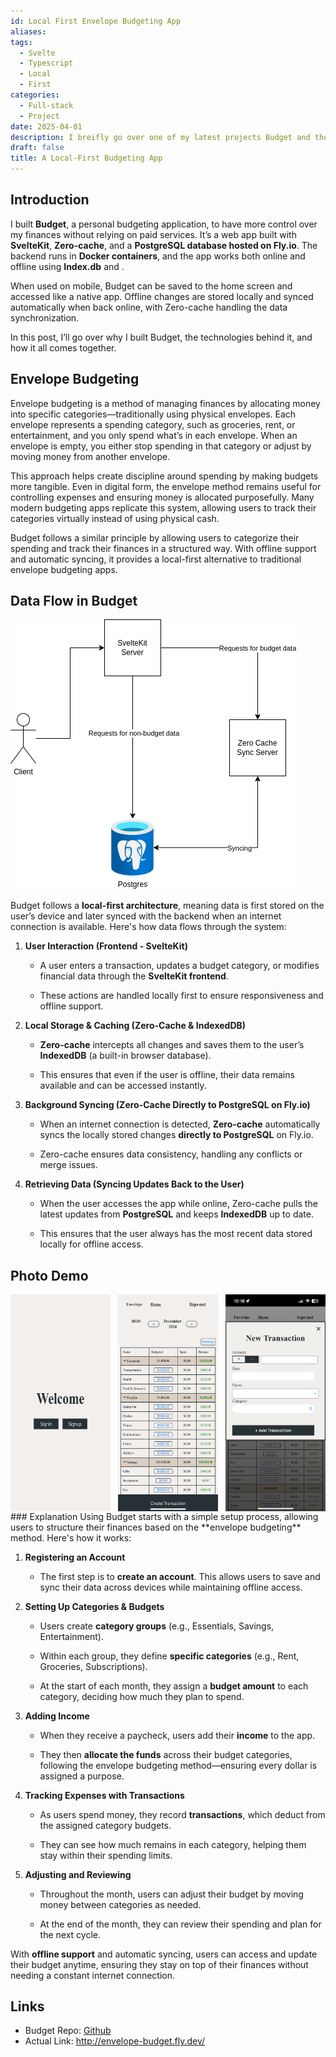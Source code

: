 ```yaml
---
id: Local First Envelope Budgeting App
aliases: 
tags:
  - Svelte
  - Typescript
  - Local
  - First
categories:
  - Full-stack
  - Project
date: 2025-04-01
description: I breifly go over one of my latest projects Budget and the technology used.
draft: false
title: A Local-First Budgeting App
---
```

## Introduction
I built **Budget**, a personal budgeting application, to have more control over my finances without relying on paid services. It’s a web app built with **SvelteKit**, **Zero-cache**, and a **PostgreSQL database hosted on Fly.io**. The backend runs in **Docker containers**, and the app works both online and offline using **Index.db** and .

When used on mobile, Budget can be saved to the home screen and accessed like a native app. Offline changes are stored locally and synced automatically when back online, with Zero-cache handling the data synchronization.

In this post, I’ll go over why I built Budget, the technologies behind it, and how it all comes together.
## Envelope Budgeting
Envelope budgeting is a method of managing finances by allocating money into specific categories—traditionally using physical envelopes. Each envelope represents a spending category, such as groceries, rent, or entertainment, and you only spend what’s in each envelope. When an envelope is empty, you either stop spending in that category or adjust by moving money from another envelope.

This approach helps create discipline around spending by making budgets more tangible. Even in digital form, the envelope method remains useful for controlling expenses and ensuring money is allocated purposefully. Many modern budgeting apps replicate this system, allowing users to track their categories virtually instead of using physical cash.

Budget follows a similar principle by allowing users to categorize their spending and track their finances in a structured way. With offline support and automatic syncing, it provides a local-first alternative to traditional envelope budgeting apps.
## Data Flow in Budget
![Architecture Diagram](./budget-diagram-1.png)

Budget follows a **local-first architecture**, meaning data is first stored on the user’s device and later synced with the backend when an internet connection is available. Here's how data flows through the system:

1. **User Interaction (Frontend - SvelteKit)**
    
    - A user enters a transaction, updates a budget category, or modifies financial data through the **SvelteKit frontend**.
        
    - These actions are handled locally first to ensure responsiveness and offline support.
        
2. **Local Storage & Caching (Zero-Cache & IndexedDB)**
    
    - **Zero-cache** intercepts all changes and saves them to the user’s **IndexedDB** (a built-in browser database).
        
    - This ensures that even if the user is offline, their data remains available and can be accessed instantly.
        
3. **Background Syncing (Zero-Cache Directly to PostgreSQL on Fly.io)**
    
    - When an internet connection is detected, **Zero-cache** automatically syncs the locally stored changes **directly to PostgreSQL** on Fly.io.
        
    - Zero-cache ensures data consistency, handling any conflicts or merge issues.
        
4. **Retrieving Data (Syncing Updates Back to the User)**
    
    - When the user accesses the app while online, Zero-cache pulls the latest updates from **PostgreSQL** and keeps **IndexedDB** up to date.
        
    - This ensures that the user always has the most recent data stored locally for offline access.
## Photo Demo
<div style="display: flex; width: 100%; justify-content: space-between;">
    <img src="./budget-img-1.png" style="width: 10rem"/>
    <img src="./budget-img-2.png" style="width: 10rem"/>
    <img src="./budget-img-3.png" style="width: 10rem"/>
</div>
### Explanation
Using Budget starts with a simple setup process, allowing users to structure their finances based on the **envelope budgeting** method. Here's how it works:

1. **Registering an Account**
    
    - The first step is to **create an account**. This allows users to save and sync their data across devices while maintaining offline access.
        
2. **Setting Up Categories & Budgets**
    
    - Users create **category groups** (e.g., Essentials, Savings, Entertainment).
        
    - Within each group, they define **specific categories** (e.g., Rent, Groceries, Subscriptions).
        
    - At the start of each month, they assign a **budget amount** to each category, deciding how much they plan to spend.
        
3. **Adding Income**
    
    - When they receive a paycheck, users add their **income** to the app.
        
    - They then **allocate the funds** across their budget categories, following the envelope budgeting method—ensuring every dollar is assigned a purpose.
        
4. **Tracking Expenses with Transactions**
    
    - As users spend money, they record **transactions**, which deduct from the assigned category budgets.
        
    - They can see how much remains in each category, helping them stay within their spending limits.
        
5. **Adjusting and Reviewing**
    
    - Throughout the month, users can adjust their budget by moving money between categories as needed.
        
    - At the end of the month, they can review their spending and plan for the next cycle.
        

With **offline support** and automatic syncing, users can access and update their budget anytime, ensuring they stay on top of their finances without needing a constant internet connection.
## Links
- Budget Repo: [Github](https://github.com/jgrove2/budget)
- Actual Link: http://envelope-budget.fly.dev/
